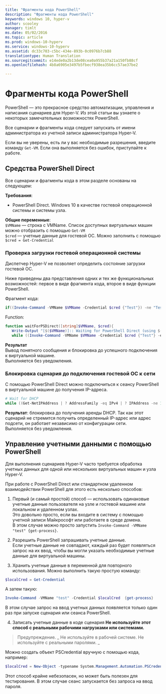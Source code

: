```yaml
---
title: "Фрагменты кода PowerShell"
description: "Фрагменты кода PowerShell"
keywords: windows 10, hyper-v
author: scooley
manager: timlt
ms.date: 05/02/2016
ms.topic: article
ms.prod: windows-10-hyperv
ms.service: windows-10-hyperv
ms.assetid: dc33c703-c5bc-434e-893b-0c0976b7cb88
translationtype: Human Translation
ms.sourcegitcommit: e14ede0a2b13de08cea0a955b37a21a150fb88cf
ms.openlocfilehash: 4b8a6905e3497b5fbecf938ea35b6cc57ae37be2

---
```


# Фрагменты кода PowerShell

PowerShell — это прекрасное средство автоматизации, управления и написания сценариев для Hyper-V.  Из этой статьи вы узнаете о некоторых замечательных возможностях PowerShell.

Все сценарии и фрагменты кода следует запускать от имени администратора из учетной записи администратора Hyper-V.

Если вы не уверены, есть ли у вас необходимые разрешения, введите команду `Get-VM`. Если она выполняется без ошибок, приступайте к работе.


## Средства PowerShell Direct
Все сценарии и фрагменты кода в этом разделе основаны на следующем:

**Требования**:  
*  PowerShell Direct.  Windows 10 в качестве гостевой операционной системы и системы узла.

**Общие переменные**:  
`$VMName` — строка с VMName.  Список доступных виртуальных машин можно отобразить с помощью `Get-VM`  
`$cred` — учетные данные для гостевой ОС.  Можно заполнить с помощью `$cred = Get-Credential`  

### Проверка загрузки гостевой операционной системы

Диспетчер Hyper-V не позволяет определить состояние загрузки гостевой ОС.

Ниже приведены два представления одних и тех же функциональных возможностей: первое в виде фрагмента кода, второе в виде функции PowerShell.

Фрагмент кода:  
``` PowerShell
if((Invoke-Command -VMName $VMName -Credential $cred {"Test"}) -ne "Test"){Write-Host "Not Booted"} else {Write-Host "Booted"}
```  

Function:  
``` PowerShell
function waitForPSDirect([string]$VMName, $cred){
   Write-Output "[$($VMName)]:: Waiting for PowerShell Direct (using $($cred.username))"
   while ((Invoke-Command -VMName $VMName -Credential $cred {"Test"} -ea SilentlyContinue) -ne "Test") {Sleep -Seconds 1}}
```

**Результат**  
Вывод понятного сообщения и блокировка до успешного подключения к виртуальной машине.  
Выполняется без уведомления.

### Блокировка сценария до подключения гостевой ОС к сети
С помощью PowerShell Direct можно подключиться к сеансу PowerShell в виртуальной машине до получения IP-адреса.

``` PowerShell
# Wait for DHCP
while ((Get-NetIPAddress | ? AddressFamily -eq IPv4 | ? IPAddress -ne 127.0.0.1).SuffixOrigin -ne "Dhcp") {sleep -Milliseconds 10}
```

**Результат**: блокировка до получения аренды DHCP.  Так как этот сценарий не стремится получить определенный IP-адрес или адрес подсети, он работает независимо от конфигурации сети.  
Выполняется без уведомления.

## Управление учетными данными с помощью PowerShell
Для выполнения сценариев Hyper-V часто требуется обработка учетных данных для одной или нескольких виртуальных машин и узла Hyper-V.

При работе с PowerShell Direct или стандартном удаленном взаимодействии PowerShell для этого есть несколько способов:

1. Первый (и самый простой) способ — использовать одинаковые учетные данные пользователя на узле и гостевой машине или локальном и удаленном узлах.  
  Это довольно просто, если вы входите в систему с помощью учетной записи Майкрософт или работаете в среде домена.  
  В этом случае можно просто запустить `Invoke-Command -VMName "test" {get-process}`.

2. Разрешить PowerShell запрашивать учетные данные.  
  Если учетные данные не совпадают, каждый раз будет появляться запрос на их ввод, чтобы вы могли указать необходимые учетные данные для виртуальной машины.

3. Хранить учетные данные в переменной для повторного использования.
  Можно выполнить такую простую команду:  
  ``` PowerShell
  $localCred = Get-Credential
   ```
  А затем такую:
  ``` PowerShell
  Invoke-Command -VMName "test" -Credential $localCred  {get-process} 
  ```
  В этом случае запрос на ввод учетных данных появляется только один раз при запуске сценария или сеанса PowerShell.

4. Записать учетные данные в коде сценария  **Не используйте этот способ с реальными рабочими нагрузками или системами.**
 > Предупреждение. _ Не используйте в рабочей системе.  Не используйте с реальными паролями. _
  
  Можно создать объект PSCredential вручную с помощью кода, например:  
  ``` PowerShell
  $localCred = New-Object -typename System.Management.Automation.PSCredential -argumentlist "Administrator", (ConvertTo-SecureString "P@ssw0rd" -AsPlainText -Force) 
  ```
  Этот способ крайне небезопасен, но может быть полезен для тестирования.  В этом случае сеанс запускается без запроса на ввод пароля. 




<!--HONumber=Jun16_HO4-->


